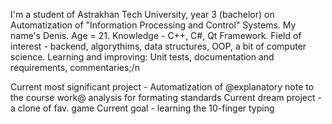 I'm a student of Astrakhan Tech University, year 3 (bachelor) on Automatization of "Information Processing and Control" Systems.
My name's Denis. Age = 21.
Knowledge - C++, C#, Qt Framework.
Field of interest - backend, algorythims, data structures, OOP, a bit of computer science.
Learning and improving: Unit tests, documentation and requirements, commentaries;/n

Current most significant project - Automatization of @explanatory note to the course work@ analysis for formating standards
Current dream project - a clone of fav. game
Current goal - learning the 10-finger typing
